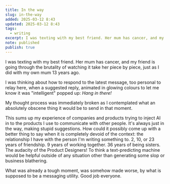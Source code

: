 ```yaml
---
title: In the way
slug: in-the-way
added: 2025-03-12 8:43
updated: 2025-03-12 8:43
tags:
  - writing
excerpt: I was texting with my best friend. Her mum has cancer, and my friend is going through the brutality of watching it take her piece by piece, just as I did with my own mum 13 years ago.
note: published
publish: true
---
```


I was texting with my best friend. Her mum has cancer, and my friend is going through the brutality of watching it take her piece by piece, just as I did with my own mum 13 years ago.

I was thinking about how to respond to the latest message, too personal to relay here, when a suggested reply, animated in glowing colours to let me know it was "intelligent" popped up: *Hang in there!*

My thought process was immediately broken as I contemplated what an absolutely obscene thing it would be to send in that moment.

This sums up my experience of companies and products trying to inject AI in to the products I use to communicate with other people. It's always just in the way, making stupid suggestions. How could it possibly come up with a better thing to say when it is completely devoid of the context: the relationship I have with the person I'm writing something to. 2, 10, or 23 years of friendship. 9 years of working together. 36 years of being sisters. The audacity of the Product Designers! To think a text-predicting machine would be helpful outside of any situation other than generating some slop or business blathering.   

What was already a tough moment, was somehow made worse, by what is supposed to be a messaging utility. Good job everyone.